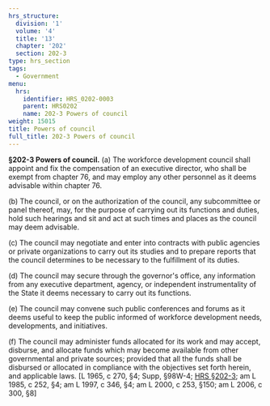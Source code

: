 ```yaml
---
hrs_structure:
  division: '1'
  volume: '4'
  title: '13'
  chapter: '202'
  section: 202-3
type: hrs_section
tags:
  - Government
menu:
  hrs:
    identifier: HRS_0202-0003
    parent: HRS0202
    name: 202-3 Powers of council
weight: 15015
title: Powers of council
full_title: 202-3 Powers of council
---
```

**§202-3 Powers of council.** (a) The workforce development council shall appoint and fix the compensation of an executive director, who shall be exempt from chapter 76, and may employ any other personnel as it deems advisable within chapter 76.

(b) The council, or on the authorization of the council, any subcommittee or panel thereof, may, for the purpose of carrying out its functions and duties, hold such hearings and sit and act at such times and places as the council may deem advisable.

(c) The council may negotiate and enter into contracts with public agencies or private organizations to carry out its studies and to prepare reports that the council determines to be necessary to the fulfillment of its duties.

(d) The council may secure through the governor's office, any information from any executive department, agency, or independent instrumentality of the State it deems necessary to carry out its functions.

(e) The council may convene such public conferences and forums as it deems useful to keep the public informed of workforce development needs, developments, and initiatives.

(f) The council may administer funds allocated for its work and may accept, disburse, and allocate funds which may become available from other governmental and private sources; provided that all the funds shall be disbursed or allocated in compliance with the objectives set forth herein, and applicable laws. [L 1965, c 270, §4; Supp, §98W-4; [HRS §202-3](/title-13/chapter-202/section-202-3/); am L 1985, c 252, §4; am L 1997, c 346, §4; am L 2000, c 253, §150; am L 2006, c 300, §8]